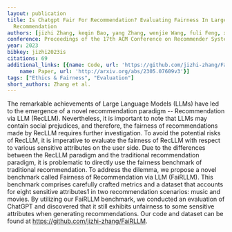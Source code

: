 ```yaml
---
layout: publication
title: Is Chatgpt Fair For Recommendation? Evaluating Fairness In Large Language Model
  Recommendation
authors: [jizhi Zhang, keqin Bao, yang Zhang, wenjie Wang, fuli Feng, xiangnan He]
conference: Proceedings of the 17th ACM Conference on Recommender Systems
year: 2023
bibkey: jizhi2023is
citations: 69
additional_links: [{name: Code, url: 'https://github.com/jizhi-zhang/FaiRLLM'}, {
    name: Paper, url: 'http://arxiv.org/abs/2305.07609v3'}]
tags: ["Ethics & Fairness", "Evaluation"]
short_authors: Zhang et al.
---
```

The remarkable achievements of Large Language Models (LLMs) have led to the
emergence of a novel recommendation paradigm -- Recommendation via LLM
(RecLLM). Nevertheless, it is important to note that LLMs may contain social
prejudices, and therefore, the fairness of recommendations made by RecLLM
requires further investigation. To avoid the potential risks of RecLLM, it is
imperative to evaluate the fairness of RecLLM with respect to various sensitive
attributes on the user side. Due to the differences between the RecLLM paradigm
and the traditional recommendation paradigm, it is problematic to directly use
the fairness benchmark of traditional recommendation. To address the dilemma,
we propose a novel benchmark called Fairness of Recommendation via LLM
(FaiRLLM). This benchmark comprises carefully crafted metrics and a dataset
that accounts for eight sensitive attributes1 in two recommendation scenarios:
music and movies. By utilizing our FaiRLLM benchmark, we conducted an
evaluation of ChatGPT and discovered that it still exhibits unfairness to some
sensitive attributes when generating recommendations. Our code and dataset can
be found at https://github.com/jizhi-zhang/FaiRLLM.
